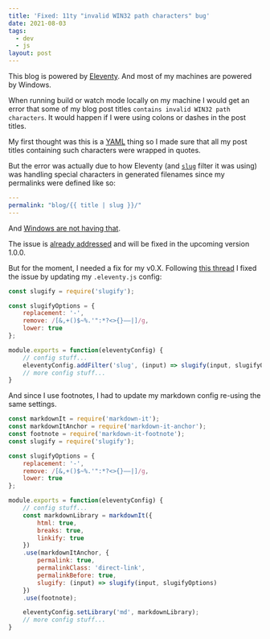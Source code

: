 ```yaml
---
title: 'Fixed: 11ty "invalid WIN32 path characters" bug'
date: 2021-08-03
tags:
  - dev
  - js
layout: post
---
```


This blog is powered by [Eleventy](https://www.11ty.dev/). And most of my machines are powered by Windows.

When running build or watch mode locally on my machine I would get an error that some of my blog post titles `contains invalid WIN32 path characters`. It would happen if I were using colons or dashes in the post titles.

My first thought was this is a [YAML](https://en.wikipedia.org/wiki/YAML) thing so I made sure that all my post titles containing such characters were wrapped in quotes.

But the error was actually due to how Eleventy (and [`slug`](https://www.11ty.dev/docs/filters/slug/) filter it was using) was handling special characters in generated filenames since my permalinks were defined like so:

```yml
---
permalink: "blog/{{ title | slug }}/"
---
```

And [Windows are not having that](https://docs.microsoft.com/en-us/windows/win32/fileio/naming-a-file#naming-conventions).

The issue is [already addressed](https://www.11ty.dev/docs/filters/slugify/) and will be fixed in the upcoming version 1.0.0.

But for the moment, I needed a fix for my v0.X. Following [this thread](https://github.com/11ty/eleventy/issues/278) I fixed the issue by updating my `.eleventy.js` config:


```js
const slugify = require('slugify');

const slugifyOptions = {
    replacement: '-',
    remove: /[&,+()$~%.'":*?<>{}–—|]/g,
    lower: true
};

module.exports = function(eleventyConfig) {
    // config stuff...
    eleventyConfig.addFilter('slug', (input) => slugify(input, slugifyOptions));
    // more config stuff...
}
```

And since I use footnotes, I had to update my markdown config re-using the same settings.

```js
const markdownIt = require('markdown-it');
const markdownItAnchor = require('markdown-it-anchor');
const footnote = require('markdown-it-footnote');
const slugify = require('slugify');

const slugifyOptions = {
    replacement: '-',
    remove: /[&,+()$~%.'":*?<>{}–—|]/g,
    lower: true
};

module.exports = function(eleventyConfig) {
    // config stuff...
    const markdownLibrary = markdownIt({
        html: true,
        breaks: true,
        linkify: true
    })
    .use(markdownItAnchor, {
        permalink: true,
        permalinkClass: 'direct-link',
        permalinkBefore: true,
        slugify: (input) => slugify(input, slugifyOptions)
    })
    .use(footnote);

    eleventyConfig.setLibrary('md', markdownLibrary);
    // more config stuff...
}
```
